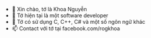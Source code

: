 - 👋 Xin chào, tớ là Khoa Nguyễn
- 👀 Tớ hiện tại là một software developer
- 🌱 Tớ có sử dụng C, C++, C# và một số ngôn ngữ khác
- 📫 Contact với tớ tại facebook.com/rogkhoa
